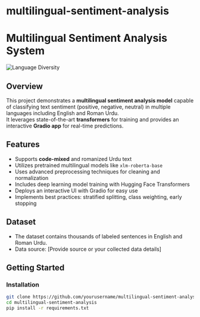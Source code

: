 # multilingual-sentiment-analysis

# Multilingual Sentiment Analysis System

![Language Diversity](https://img.shields.io/badge/Languages-English%20%7C%20Urdu%20%7C%20More-blue)

## Overview
This project demonstrates a **multilingual sentiment analysis model** capable of classifying text sentiment (positive, negative, neutral) in multiple languages including English and Roman Urdu.  
It leverages state-of-the-art **transformers** for training and provides an interactive **Gradio app** for real-time predictions.

## Features
- Supports **code-mixed** and romanized Urdu text
- Utilizes pretrained multilingual models like `xlm-roberta-base`
- Uses advanced preprocessing techniques for cleaning and normalization
- Includes deep learning model training with Hugging Face Transformers
- Deploys an interactive UI with Gradio for easy use
- Implements best practices: stratified splitting, class weighting, early stopping

## Dataset
- The dataset contains thousands of labeled sentences in English and Roman Urdu.
- Data source: [Provide source or your collected data details]

## Getting Started

### Installation
```bash
git clone https://github.com/yourusername/multilingual-sentiment-analysis.git
cd multilingual-sentiment-analysis
pip install -r requirements.txt
